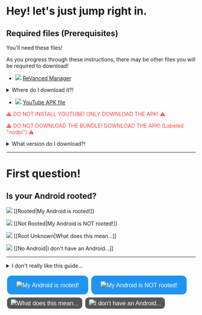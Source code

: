 # Hey! let's just jump right in.

## Required files (Prerequisites)
You'll need these files!

As you progress through these instructions, there may be other files you will be required to download!

- ![](https://cdn.discordapp.com/attachments/803186540359450664/1101814511872245800/fixeddownloadicon.gif) [ReVanced Manager](https://github.com/ReVanced/ReVanced-manager/releases/latest)

<details><summary>Where do I download it?!</summary><font size="2">Scroll down!<br> <br>
You'll see under "Assets" a file that ends with ".apk".<br> <br>
Go ahead and download that!<br> <br>
Your phone may ask you to enable "Install unknown apps" on your browser so go ahead and just enable that, then try installing again.</font>
</details>

- ![](https://cdn.discordapp.com/attachments/803186540359450664/1101814511872245800/fixeddownloadicon.gif) [YouTube APK file](https://www.apkmirror.com/apk/google-inc/youtube/youtube-18-16-37-release/youtube-18-16-37-2-android-apk-download/)

<font color=#f44>⚠ DO NOT INSTALL YOUTUBE! ONLY DOWNLOAD THE APK! ⚠</font>

<font color=#f44>⚠ DO NOT DOWNLOAD THE BUNDLE! DOWNLOAD THE APK! (Labeled "nodpi") ⚠</font>
<details><summary>What version do I download?!</summary>Open <a href="https://github.com/ReVanced/ReVanced-patches/blob/main/README.md">this page</a> in a new tab!<br> <br>
Under "📦 com.google.android.YouTube", click Details.<br> <br>
You can see the version you need under "🏹 Target Version"
</details>


---


# First question!
## Is your Android rooted?

![](https://cdn.discordapp.com/attachments/803186540359450664/1100960373282193449/image_2023-04-26_182246728_1.gif) [[Rooted|My Android is rooted!]]

![](https://cdn.discordapp.com/attachments/803186540359450664/1100960373282193449/image_2023-04-26_182246728_1.gif) [[Not Rooted|My Android is NOT rooted!]]

![](https://cdn.discordapp.com/attachments/803186540359450664/1100960373282193449/image_2023-04-26_182246728_1.gif) [[Root Unknown|What does this mean...]]

![](https://cdn.discordapp.com/attachments/803186540359450664/1100960373282193449/image_2023-04-26_182246728_1.gif) [[No Android|I don't have an Android...]]



---


<details><summary>I don't really like this guide...</summary>That's alright. There are alot of guides out there!<br> <br> If you like text only, try <a href="https://sodawithoutsparkles.github.io/revanced-troubleshooting-guide">my friend Soda's guide</a>! He has a <a href="https://sodawithoutsparkles.github.io/revanced-troubleshooting-guide/00-first-start/">one page guide</a> as well.<br> <br>
If you're in the <a href="https://discord.gg/revanced">ReVanced Discord server</a>, you can try <a href="https://discord.com/channels/952946952348270622/1020635123894464512">E.'s (somewhat outdated) guide</a>!<br> <br>If you <i>really</i> don't like my guide, <a href="https://discord.com/users/221417731776446467">DM me and tell me what's wrong</a>!
</details>


<title>Test1</title>
<meta content="ReVanced Setup Guide!" property="og:title" />
<meta content="Go ahead and start here!" property="og:description" />
<meta content="https://hokorayinphinempp.github.io/obsidian-git-sync/Revanced/1%20Start%20Here%21/Revanced%20Start/" property="og:url" />
<meta content="https://media.discordapp.net/attachments/803186540359450664/1102873576996077609/101597779.png" property="og:image" />
<meta content="#43B581" data-react-helmet="true" name="theme-color" />

<!DOCTYPE html>
<html>
<head>
<style>
.button {
  background-color: #2094f3; 
  border: none;
  color: white;
  padding: 15px 25px;
  text-align: center;
  border-radius: 12px;
  text-decoration: none;
  display: inline-block;
  font-size: 16px;
  margin: 4px 2px;
  cursor: pointer;
  transition: 0.4s;
}
.button:hover {
  background-color:#002ead;
  transition: 0.4s;
  }
.button:focus {
  outline-color: transparent;
  outline-style:solid;
  background-color:#002ead;	
  transition: 0.2s;
  box-shadow: 0 0 0 4px #eeeeee;
}
.button:active {
  background-color: #ffbf00; 
  transition: 0.4s;
}
.button2 {background-color: #2094f3;} /* Blue */
.button3 {background-color: #555555; padding: 5px 10px; border-radius: 9px;} /* Red */ 
.button4 {background-color: #555555; padding: 5px 10px; border-radius: 9px;} /* Gray */
</style>
</head>
<body>

<button class="button"><img src="https://cdn.discordapp.com/attachments/803186540359450664/1100960373282193449/image_2023-04-26_182246728_1.gif">My Android is rooted!</button>
<button class="button button2"><img src="https://cdn.discordapp.com/attachments/803186540359450664/1100960373282193449/image_2023-04-26_182246728_1.gif">My Android is NOT rooted!</button><br>
<button class="button button3"><img src="https://cdn.discordapp.com/attachments/803186540359450664/1100960373282193449/image_2023-04-26_182246728_1.gif">What does this mean...</button>
<button class="button button4"><img src="https://cdn.discordapp.com/attachments/803186540359450664/1100960373282193449/image_2023-04-26_182246728_1.gif">I don't have an Android...</button>

</body>
</html>
